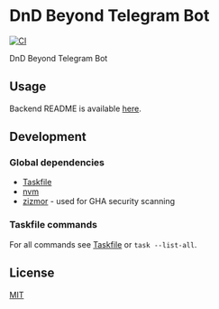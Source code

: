 # DnD Beyond Telegram Bot

[![CI](https://github.com/ovsds/ddbot/workflows/Check%20PR/badge.svg)](https://github.com/ovsds/ddbot/actions?query=workflow%3A%22%22Check+PR%22%22)

DnD Beyond Telegram Bot

## Usage

Backend README is available [here](ddbot/README.md).

## Development

### Global dependencies

- [Taskfile](https://taskfile.dev/installation/)
- [nvm](https://github.com/nvm-sh/nvm?tab=readme-ov-file#install--update-script)
- [zizmor](https://woodruffw.github.io/zizmor/installation/) - used for GHA security scanning

### Taskfile commands

For all commands see [Taskfile](Taskfile.yaml) or `task --list-all`.

## License

[MIT](LICENSE)
